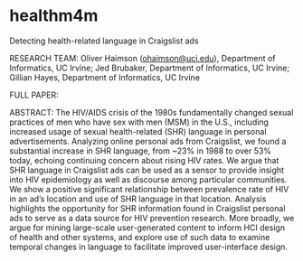 healthm4m
=========

Detecting health-related language in Craigslist ads

RESEARCH TEAM:
Oliver Haimson (ohaimson@uci.edu), Department of Informatics, UC Irvine;
Jed Brubaker, Department of Informatics, UC Irvine;
Gillian Hayes, Department of Informatics, UC Irvine

FULL PAPER: 

ABSTRACT:
The HIV/AIDS crisis of the 1980s fundamentally changed sexual practices of men who have sex with men (MSM) in the U.S., including increased usage of sexual health-related (SHR) language in personal advertisements. Analyzing online personal ads from Craigslist, we found a substantial increase in SHR language, from ~23% in 1988 to over 53% today, echoing continuing concern about rising HIV rates. We argue that SHR language in Craigslist ads can be used as a sensor to provide insight into HIV epidemiology as well as discourse among particular communities. We show a positive significant relationship between prevalence rate of HIV in an ad’s location and use of SHR language in that location. Analysis highlights the opportunity for SHR information found in Craigslist personal ads to serve as a data source for HIV prevention research. More broadly, we argue for mining large-scale user-generated content to inform HCI design of health and other systems, and explore use of such data to examine temporal changes in language to facilitate improved user-interface design.

